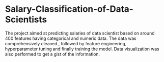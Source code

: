 # Salary-Classification-of-Data-Scientists
The project aimed at predicting salaries of data scientist based on around 400 features having categorical and numeric data. The data was comprehensively cleaned , followed by feature engineering, hyperparameter tuning and finally training the model. Data visualization was also performed to get a gist of the information. 
